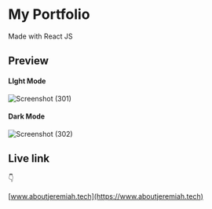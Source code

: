 # My Portfolio 
Made with React JS


## Preview

#### LIght Mode
![Screenshot (301)](https://user-images.githubusercontent.com/57163971/112747376-002d1200-8fad-11eb-9532-d3fa86f2da5d.png)
#### Dark Mode
![Screenshot (302)](https://user-images.githubusercontent.com/57163971/112747408-34083780-8fad-11eb-8a94-b7502e083e41.png)

## Live link 

:point_down:

[www.aboutjeremiah.tech](https://www.aboutjeremiah.tech)